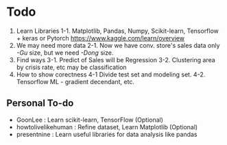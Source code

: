 # Todo
1. Learn Libraries
1-1. Matplotlib, Pandas, Numpy, Scikit-learn, Tensorflow + keras or Pytorch
https://www.kaggle.com/learn/overview
2. We may need more data
2-1. Now we have conv. store's sales data only _-Gu_ size, but we need _-Dong_ size.
3. Find ways
3-1. Predict of Sales will be Regression
3-2. Clustering area by crisis rate, etc may be classification
4. How to show corectness
4-1 Divide test set and modeling set.
4-2. Tensorflow ML - gradient decendant, etc.

## Personal To-do
* GoonLee : Learn scikit-learn, TensorFlow (Optional)
* howtolivelikehuman : Refine dataset, Learn Matplotlib (Optional)
* presentnine : Learn useful libraries for data analysis like pandas
